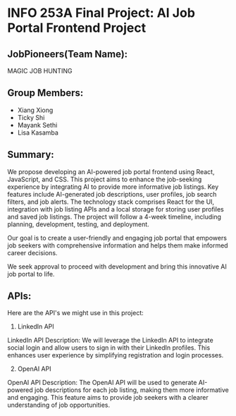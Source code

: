 # INFO 253A Final Project: AI Job Portal Frontend Project

## JobPioneers(Team Name): 
MAGIC JOB HUNTING

## Group Members: 
* Xiang Xiong
* Ticky Shi
* Mayank Sethi
* Lisa Kasamba

## Summary: 

We propose developing an AI-powered job portal frontend using React, JavaScript, and CSS. This project aims to enhance the job-seeking experience by integrating AI to provide more informative job listings. Key features include AI-generated job descriptions, user profiles, job search filters, and job alerts. The technology stack comprises React for the UI, integration with job listing APIs and a local storage for storing user profiles and saved job listings. The project will follow a 4-week timeline, including planning, development, testing, and deployment.

Our goal is to create a user-friendly and engaging job portal that empowers job seekers with comprehensive information and helps them make informed career decisions.

We seek approval to proceed with development and bring this innovative AI job portal to life.

## APIs:
Here are the API's we might use in this project:

1. LinkedIn API

LinkedIn API Description: We will leverage the LinkedIn API to integrate social login and allow users to sign in with their LinkedIn profiles. This enhances user experience by simplifying registration and login processes.

2. OpenAI API

OpenAI API Description: The OpenAI API will be used to generate AI-powered job descriptions for each job listing, making them more informative and engaging. This feature aims to provide job seekers with a clearer understanding of job opportunities.
